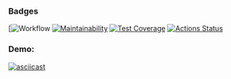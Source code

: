### Badges
[![Workflow](https://github.com/graywrk/python-project-50/actions/workflows/my-check.yml/badge.svg)
[![Maintainability](https://api.codeclimate.com/v1/badges/8f8088d63ebbdefbcf65/maintainability)](https://codeclimate.com/github/graywrk/python-project-50/maintainability)
[![Test Coverage](https://api.codeclimate.com/v1/badges/8f8088d63ebbdefbcf65/test_coverage)](https://codeclimate.com/github/graywrk/python-project-50/test_coverage)
[![Actions Status](https://github.com/graywrk/python-project-50/actions/workflows/hexlet-check.yml/badge.svg)](https://github.com/graywrk/python-project-50/actions)
### Demo:
[![asciicast](https://asciinema.org/a/nHOQci2YZrAby9uwro7R4A0us.svg)](https://asciinema.org/a/nHOQci2YZrAby9uwro7R4A0us) 
